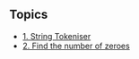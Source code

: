 ## Topics

* [1. String Tokeniser](1my-string-tokeniser.md)
* [2. Find the number of zeroes](2count-zeroes.md)
